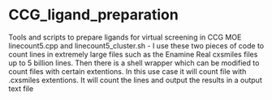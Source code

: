 # CCG_ligand_preparation
Tools and scripts to prepare ligands for virtual screening in CCG MOE
linecount5.cpp and linecount5_cluster.sh - I use these two pieces of code to count lines in extremely large files such as the Enamine Real cxsmiles files up to 5 billion lines.  Then there is a shell wrapper which can be modified to count files with certain extentions.  In this use case it will count file with .cxsmiles extentions.  It will count the lines and output the results in a output text file

